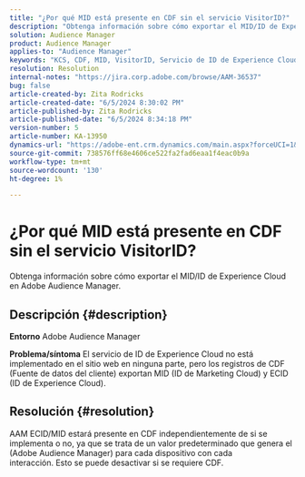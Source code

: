 ```yaml
---
title: "¿Por qué MID está presente en CDF sin el servicio VisitorID?"
description: "Obtenga información sobre cómo exportar el MID/ID de Experience Cloud en Adobe Audience Manager"
solution: Audience Manager
product: Audience Manager
applies-to: "Audience Manager"
keywords: "KCS, CDF, MID, VisitorID, Servicio de ID de Experience Cloud, Adobe Audience Manager AAM,"
resolution: Resolution
internal-notes: "https://jira.corp.adobe.com/browse/AAM-36537"
bug: false
article-created-by: Zita Rodricks
article-created-date: "6/5/2024 8:30:02 PM"
article-published-by: Zita Rodricks
article-published-date: "6/5/2024 8:34:18 PM"
version-number: 5
article-number: KA-13950
dynamics-url: "https://adobe-ent.crm.dynamics.com/main.aspx?forceUCI=1&pagetype=entityrecord&etn=knowledgearticle&id=932c3d5d-7a23-ef11-840a-000d3a372703"
source-git-commit: 738576ff68e4606ce522fa2fad6eaa1f4eac0b9a
workflow-type: tm+mt
source-wordcount: '130'
ht-degree: 1%

---
```


# ¿Por qué MID está presente en CDF sin el servicio VisitorID?


Obtenga información sobre cómo exportar el MID/ID de Experience Cloud en Adobe Audience Manager.

## Descripción {#description}


<b>Entorno</b>
Adobe Audience Manager

<b>Problema/síntoma</b>
El servicio de ID de Experience Cloud no está implementado en el sitio web en ninguna parte, pero los registros de CDF (Fuente de datos del cliente) exportan MID (ID de Marketing Cloud) y ECID (ID de Experience Cloud).


## Resolución {#resolution}


AAM ECID/MID estará presente en CDF independientemente de si se implementa o no, ya que se trata de un valor predeterminado que genera el (Adobe Audience Manager) para cada dispositivo con cada interacción. Esto se puede desactivar si se requiere CDF.
